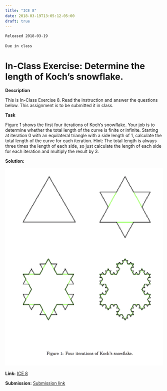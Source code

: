 ```yaml
---
title: "ICE 8"
date: 2018-03-19T13:05:12-05:00
draft: true
---
```

```
Released 2018-03-19

Due in class
```

<h1> In-Class Exercise: Determine the length of Koch’s snowflake.</h1>


**Description**

This is In-Class Exercise 8. Read the instruction and answer the questions below. This assignment is to be submitted it in class.


**Task**

Figure 1 shows the first four iterations of Koch’s snowflake. Your job is to determine whether the total length of the curve is finite or infinite. Starting at iteration 0 with an equilateral triangle with a side length of 1, calculate the total length of the curve for each iteration. Hint: The total length is always three times the length of each side, so just calculate the length of each side for each iteration and multiply the result by 3.

**Solution:**

![Figure1](https://github.com/ABE425/ABE425/blob/ICES/content/ices/photo/ice8figure1.png)




**Link:** [ICE 8](https://github.com/ABE425/data/blob/lia/ICE/ICE_CircuitAnalysis.pdf)

**Submission:** [Submission link](?)
